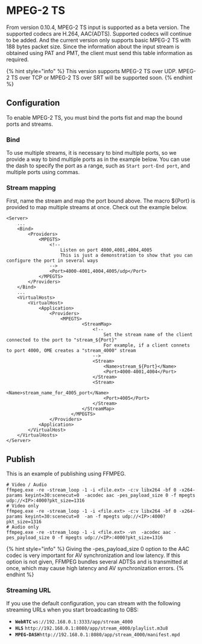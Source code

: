 # MPEG-2 TS

From version 0.10.4, MPEG-2 TS input is supported as a beta version. The supported codecs are H.264, AAC\(ADTS\). Supported codecs will continue to be added. And the current version only supports basic MPEG-2 TS with 188 bytes packet size. Since the information about the input stream is obtained using PAT and PMT, the client must send this table information as required.

{% hint style="info" %}
This version supports MPEG-2 TS over UDP. MPEG-2 TS over TCP or MPEG-2 TS over SRT will be supported soon.
{% endhint %}

## Configuration

To enable MPEG-2 TS, you must bind the ports fist and map the bound ports and streams.

### Bind

To use multiple streams, it is necessary to bind multiple ports, so we provide a way to bind multiple ports as in the example below. You can use the dash to specify the port as a range, such as `Start port-End port`, and multiple ports using commas.

### Stream mapping

First, name the stream and map the port bound above. The macro ${Port} is provided to map multiple streams at once. Check out the example below.

```markup
<Server>
	...
	<Bind>
		<Providers>
			<MPEGTS>
				<!--
					Listen on port 4000,4001,4004,4005
					This is just a demonstration to show that you can configure the port in several ways
				-->
				<Port>4000-4001,4004,4005/udp</Port>
			</MPEGTS>
		</Providers>
	</Bind>
	...
	<VirtualHosts>
		<VirtualHost>
			<Application>
				<Providers>
					<MPEGTS>
							<StreamMap>
								<!--
									Set the stream name of the client connected to the port to "stream_${Port}"
									For example, if a client connets to port 4000, OME creates a "stream_4000" stream
								-->
								<Stream>
									<Name>stream_${Port}</Name>
									<Port>4000-4001,4004</Port>
								</Stream>
								<Stream>
									<Name>stream_name_for_4005_port</Name>
									<Port>4005</Port>
								</Stream>
							</StreamMap>
						</MPEGTS>
				</Providers>
			<Application>
		</VirtualHost>
	</VirtualHosts>
</Server>
```

## Publish

This is an example of publishing using FFMPEG.

```markup
# Video / Audio
ffmpeg.exe -re -stream_loop -1 -i <file.ext> -c:v libx264 -bf 0 -x264-params keyint=30:scenecut=0  -acodec aac -pes_payload_size 0 -f mpegts udp://<IP>:4000?pkt_size=1316
# Video only
ffmpeg.exe -re -stream_loop -1 -i <file.ext> -c:v libx264 -bf 0 -x264-params keyint=30:scenecut=0  -an -f mpegts udp://<IP>:4000?pkt_size=1316
# Audio only
ffmpeg.exe -re -stream_loop -1 -i <file.ext> -vn  -acodec aac -pes_payload_size 0 -f mpegts udp://<IP>:4000?pkt_size=1316
```

{% hint style="info" %}
Giving the -pes\_payload\_size 0 option to the AAC codec is very important for AV synchronization and low latency. If this option is not given, FFMPEG bundles several ADTSs and is transmitted at once, which may cause high latency and AV synchronization errors.
{% endhint %}

### Streaming URL

If you use the default configuration, you can stream with the following streaming URLs when you start broadcasting to OBS:

* **`WebRTC`**   `ws://192.168.0.1:3333/app/stream_4000`
* **`HLS`**      `http://192.168.0.1:8080/app/stream_4000/playlist.m3u8`
* **`MPEG-DASH`**`http://192.168.0.1:8080/app/stream_4000/manifest.mpd`



